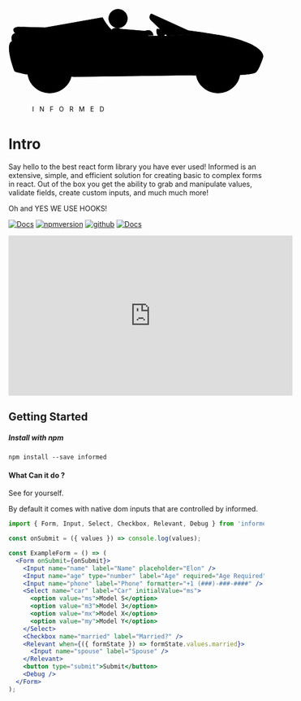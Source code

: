 <svg xmlns="http://www.w3.org/2000/svg" width="554.349" height="231.889" viewBox="0 0 554.349 231.889">
  <g id="Group_2" data-name="Group 2" transform="translate(-205.632 -671.078)">
    <g id="Group_5" data-name="Group 5" transform="translate(206.591 672.034)">
      <g id="Group_2-2" data-name="Group 2" transform="translate(215.224 0.047)">
        <path id="Fill-1" class="cls-1" d="M27.812,43.49l50.737,4.193,11.512.455L83.646,57.2l-53.9,3.6S4.7,57.4,9.233,44.982c0,0,3-7.147,18.58-1.492"/>
        <path id="Fill-3" class="cls-2" d="M26.418,50.459l50.737,4.193,11.512.455-6.415,9.057-53.9,3.608s-25.044-3.4-20.513-15.82c0,0,3-7.147,18.58-1.492"/>
        <path id="Fill-5" class="cls-1" d="M41.38,16.641A20.477,20.477,0,1,1,31.839,3.393,20.477,20.477,0,0,1,41.38,16.641"/>
        <path id="Fill-7" class="cls-2" d="M30.368,31.519A20.475,20.475,0,0,1,5.916,7.624,20.466,20.466,0,1,0,41.661,24.691a20.359,20.359,0,0,1-11.293,6.828"/>
        <path id="Stroke-9" class="cls-3" d="M41.38,16.641A20.477,20.477,0,1,1,31.839,3.393,20.477,20.477,0,0,1,41.38,16.641Z"/>
        <path id="Stroke-11" class="cls-3" d="M26.418,43.49l50.737,4.193,11.512.455L82.252,57.2l-53.9,3.6S3.308,57.4,7.839,44.982C7.839,44.982,10.839,37.835,26.418,43.49Z"/>
        <path id="Fill-13" class="cls-1" d="M97.961,57.447a11.3,11.3,0,1,0-22.606.418Z"/>
        <path id="Stroke-15" class="cls-3" d="M97.961,57.447a11.3,11.3,0,1,0-22.606.418Z"/>
        <path id="Fill-17" class="cls-4" d="M35.847,6.319,15.959,15.612s-.855,3.486.558,3.16c2.417-.558,20.667,11.986,20.63,14.868,0,0,11.338-14.311-1.3-27.321"/>
        <path id="Stroke-19" class="cls-3" d="M5.763,32.671l10.545-2.555L34.34,35.928"/>
        <path id="Stroke-21" class="cls-5" d="M1.438,24.66l10.07-2.189"/>
        <path id="Fill-23" class="cls-4" d="M30.456,45.442s-1.7,5.042-.836,6.412c1.38,2.206,8.056,2.684,10.315,1.394C41.645,52.274,43,46,43,46Z"/>
        <path id="Fill-25" class="cls-4" d="M60.565,47.673l2.788,3.067,12.545.836-.836,3.067L61.68,53.806l-5.3-6.133Z"/>
      </g>
      <g id="Group_3" data-name="Group 3" transform="translate(0 10.083)">
        <path id="Fill-28" class="cls-6" d="M344.371,48.509s-27.879-26.764-35.127-33.455,0-14.5,0-14.5L406.262,44.6l-61.891,3.717"/>
        <path id="Fill-30" class="cls-7" d="M361.891,32.711S338.287,21,328.437,15.24C319.922,10.26,307.758.929,307.758.929l97.018,44.048-35.264-9.665Z"/>
        <path id="Fill-32" class="cls-8" d="M77.665,30.481,19.3,28.994S2.02,30.11,13.171,42.934c0,0-11.152,1.673-6.691,17.285,0,0-17.236,1.858,4.51,63.191,0,0,1.879,2.81,3.211,3.145,5.377,1.354,19.24,4.786,22.389,5.034,7.111.558,106.5,5.576,106.5,5.576l244.776-3.345,107.1-.558s32.86-.177,40.1-5.576c7.547-5.63,16.17-34.012,16.17-34.012s5.576-26.764-85.309-45.164c0,0-51.855-8.921-78.061-11.709l16.727,7.806L347.141,48.23l-4.443.28H247.911s-25.648-1.673-45.164-40.145L41.236,36.986"/>
        <path id="Fill-34" class="cls-9" d="M144.045,137.043a56.91,56.91,0,1,0-111.33-6.99Z"/>
        <path id="Fill-36" class="cls-9" d="M508.571,132.267a56.894,56.894,0,1,0-110.681,2.078Z"/>
        <path id="Fill-38" class="cls-10" d="M69.292,42.664,197.055,20.073c19.932,39.3,46.13,41.005,46.13,41.005H340l4.539-.287,58.678-3.7s46-.278,63.123,2.012c55.016,7.352,78.629,27.308,84.537,36.807.226-.713.352-1.122.352-1.122S556.8,68.024,465.92,49.624c0,0-51.855-8.921-78.061-11.709l16.727,7.806-57.449,3.623-4.442.28H247.912s-25.648-1.673-45.164-40.145L41.237,38.1l36.429-6.5-58.36-1.491s-12.77-.084-6.457,10.036Z"/>
        <path id="Stroke-40" class="cls-3" d="M78.223,30.481,19.863,29S2.577,30.11,13.729,42.934c0,0-11.152,1.673-6.691,17.285,0,0-17.236,1.858,4.51,63.191,0,0,1.879,2.81,3.211,3.145,5.377,1.354,19.24,4.786,22.389,5.034,7.111.558,106.5,5.576,106.5,5.576l244.776-3.345,107.1-.558s32.86-.177,40.1-5.576c7.547-5.63,16.17-34.012,16.17-34.012S557.365,66.91,466.48,48.51c0,0-51.855-8.921-78.061-11.709l16.727,7.806L347.7,48.23l-4.443.28H248.468S222.82,46.837,203.3,8.364L41.794,36.986"/>
        <path id="Stroke-42" class="cls-3" d="M343.256,48.509s-27.879-26.764-35.127-33.455,0-14.5,0-14.5L405.147,44.6l-61.891,3.717"/>
        <path id="Fill-44" class="cls-4" d="M308.129.558,309.8,9.9l43.909,37.636-10.455.79L308.129,15.055s-6.318-5.947,0-14.5"/>
        <path id="Fill-46" class="cls-8" d="M320.3,33.594s-2.927,12.267,5.855,17.145,13.8-8.921,13.8-8.921-.418-8.5-19.655-8.224"/>
        <path id="Fill-48" class="cls-9" d="M319.655,35.731s3.8-2.6,9.432,5.715c6.226,9.2,11.43,2.88,11.43,2.88s-1.952-14.4-20.862-8.6"/>
        <path id="Stroke-50" class="cls-11" d="M320.953,33.733S318.026,46,326.808,50.879s13.8-8.921,13.8-8.921S340.19,33.455,320.953,33.733Z"/>
        <g id="Group-55" transform="translate(133.818 113.745)">
          <path id="Fill-52" class="cls-1" d="M274.953,1.673.162.558"/>
          <path id="Stroke-54" class="cls-3" d="M274.953,1.673.162.558"/>
        </g>
        <path id="Stroke-56" class="cls-5" d="M361.656,47.394s17.842,26.224-5.018,67.838"/>
        <path id="Stroke-58" class="cls-12" d="M27.668,55.758s35.87,25.277,43.863,25.277"/>
        <path id="Stroke-60" class="cls-5" d="M157.584,15.612,147.171,38.2l-19.089-.664s-26.609,27.9-24.873,40.525"/>
        <path id="Fill-62" class="cls-4" d="M7.038,60.218l3.9,4.461L27.111,55.2s1.673-7.806-13.382-12.267c0,0-11.337,3.159-6.691,17.285"/>
        <path id="Stroke-64" class="cls-3" d="M7.038,60.218l3.9,4.461L27.111,55.2s1.673-7.806-13.382-12.267C13.729,42.933,2.392,46.093,7.038,60.218Z"/>
        <path id="Stroke-66" class="cls-5" d="M188.25,11.709s9.479,34.012,2.23,36.8,26.764,66.352,26.764,66.352"/>
        <path id="Stroke-68" class="cls-5" d="M482.65,88.1l34.942-23.79"/>
        <path id="Stroke-70" class="cls-5" d="M179.318,34.75a7.429,7.429,0,1,1-7.429-7.429,7.429,7.429,0,0,1,7.429,7.429Z"/>
      </g>
      <!------------------------------------------------- Wheel1 ------------------------------------------------->
      <g transform="translate(39.03 80.338)">
        <g transform="translate(50.00 54.0)">
          <g id="Circleelement">
            <g transform="translate(-50.00 -54.0)">
              <path id="Fill-73" class="cls-13" d="M93.775,54.234A44.065,44.065,0,1,1,49.71,10.168,44.065,44.065,0,0,1,93.775,54.234"/>
              <path id="Fill-75" class="cls-4" d="M50.469,89.714H49.414a34.789,34.789,0,0,1-10.033-1.4,2.454,2.454,0,0,1-1.915-3.484c.761-2.6,1.693-5.373,2.944-8.685a53.247,53.247,0,0,1,3.116-6.918,13.824,13.824,0,0,1,1.717-2.453,2.919,2.919,0,0,1,2.674-.981,11.237,11.237,0,0,0,2.208,0,2.77,2.77,0,0,1,2.7,1.374,11.554,11.554,0,0,1,1.473,3.9,57.514,57.514,0,0,1,.98,6.451c.245,2.209.418,4.613.589,7.361V85.2a15.139,15.139,0,0,1,0,2.11A2.231,2.231,0,0,1,54,89.346a19.957,19.957,0,0,1-2.6.27Z"/>
              <path id="Fill-77" class="cls-4" d="M62.957,86.869a2.136,2.136,0,0,1-2.012-1.449c-.393-.956-.711-1.937-1.032-2.943l-.318-.932c-.957-2.895-1.963-5.742-2.969-8.588l-1.2-3.386c-.343-1-.613-1.937-.834-2.845a2.563,2.563,0,0,1,4-2.454,12.045,12.045,0,0,1,1.693,1.619c1.865,2.037,3.533,4.221,5.152,6.33,2.11,2.748,3.7,4.908,5.177,6.993a5.7,5.7,0,0,1,.515.808,2.515,2.515,0,0,1,.368.492l.123.49a2.256,2.256,0,0,1-.883,1.938A20.153,20.153,0,0,1,68.6,84.39a31.353,31.353,0,0,1-3.95,2.11,4.253,4.253,0,0,1-.662.245,2.63,2.63,0,0,1-1.007.123Z"/>
              <path id="Fill-79" class="cls-4" d="M29.321,83.115a3.164,3.164,0,0,1-1.815-.762A33.386,33.386,0,0,1,22.6,77.914a2.7,2.7,0,0,1-.908-2.111,2.623,2.623,0,0,1,1.3-1.912c1.129-.859,2.257-1.718,3.41-2.454,2.012-1.471,3.8-2.845,5.618-4.219l3.827-2.9A22.483,22.483,0,0,1,38.5,62.555a2.862,2.862,0,0,1,1.1-.44,2.626,2.626,0,0,1,2.183,1.153,2.452,2.452,0,0,1,.27,2.527,22.325,22.325,0,0,1-1.84,3.337c-2.085,3.287-4.244,6.33-6.845,9.985l-.221.294q-.907,1.325-1.914,2.575a2.648,2.648,0,0,1-1.914,1.13"/>
              <path id="Fill-81" class="cls-4" d="M77.431,75.215a3.113,3.113,0,0,1-1.693-.638c-2.453-1.668-4.907-3.484-6.82-5.054a65.292,65.292,0,0,1-5.592-4.907A16.409,16.409,0,0,1,60.871,61.6a2.87,2.87,0,0,1-.146-2.87,13.888,13.888,0,0,0,.785-2.16,2.747,2.747,0,0,1,2.06-2.06,9.842,9.842,0,0,1,3.018-.222,37.675,37.675,0,0,1,5.765.737c3.386.661,6.895,1.472,10.4,2.453a5.314,5.314,0,0,1,.81.293,2.259,2.259,0,0,1,1.547,2.773c-.2,1.006-.443,1.987-.713,2.943a36.357,36.357,0,0,1-4.906,10.354,2.456,2.456,0,0,1-2.062,1.374"/>
              <path id="Fill-83" class="cls-14" d="M83.221,60.2l-1.791-.417,1.791.368-1.791-.368Z"/>
              <path id="Fill-85" class="cls-4" d="M18.576,70.014a2.134,2.134,0,0,1-1.987-1.251c-.417-.811-.736-1.644-1.079-2.453a37.066,37.066,0,0,1-1.938-7.36,34.345,34.345,0,0,1-.393-4.662,2.257,2.257,0,0,1,2.052-2.444c.051,0,.1-.008.156-.008a33.14,33.14,0,0,1,3.459,0H21.03c2.035,0,4.342.123,6.6.318a32.538,32.538,0,0,1,5.985.86,11.907,11.907,0,0,1,1.915.687,2.845,2.845,0,0,1,1.717,2.11,12.388,12.388,0,0,0,.686,2.453,2.67,2.67,0,0,1-.514,2.624A10.723,10.723,0,0,1,34.7,63.342a58.8,58.8,0,0,1-6.452,3.238c-3.362,1.349-5.814,2.38-8.268,3.263l-.492.147a3.229,3.229,0,0,1-.883.123Z"/>
              <path id="Fill-87" class="cls-14" d="M18.576,66.358,19.337,68l-.59-1.645Z"/>
              <path id="Fill-89" class="cls-14" d="M19.95,67.094Z"/>
              <path id="Fill-91" class="cls-4" d="M65.336,52.791H63.668a2.453,2.453,0,0,1-1.178-4.71,20.867,20.867,0,0,1,3.337-1.644c4.146-1.667,8.637-3.238,14.72-5.1a7.143,7.143,0,0,1,.785-.222,2.26,2.26,0,0,1,2.8,1.5c.318.981.588,1.963.808,2.969a35.016,35.016,0,0,1,.687,4.146,2.282,2.282,0,0,1-2.428,2.8h-6.65l-10.525.27Z"/>
              <path id="Fill-93" class="cls-4" d="M35.823,50.387a18.963,18.963,0,0,1-3.067-.588c-5.446-1.375-10.8-3.067-15.407-4.589a8.25,8.25,0,0,1-.981-.391,2.111,2.111,0,0,1-1.338-2.667.952.952,0,0,1,.038-.1A22.1,22.1,0,0,1,16,39.592,39.216,39.216,0,0,1,18.11,35.4a2.233,2.233,0,0,1,3.389-.86c.859.54,1.668,1.13,2.453,1.717l.736.54c2.012,1.424,4.023,2.846,6.06,4.244l4.465,3.092a19.58,19.58,0,0,1,2.453,1.962,2.575,2.575,0,0,1-1.84,4.367Z"/>
              <path id="Fill-95" class="cls-14" d="M16.81,42.61l1.742.589Z"/>
              <path id="Fill-97" class="cls-4" d="M59.841,45.383a2.6,2.6,0,0,1-1.791-.736A13.717,13.717,0,0,0,56.063,43.1a2.823,2.823,0,0,1-1.251-2.6,12.234,12.234,0,0,1,.981-3.754A58.68,58.68,0,0,1,59.4,29.828c1.4-2.453,2.7-4.491,4.023-6.452a8.079,8.079,0,0,1,.54-.761,2.281,2.281,0,0,1,3.067-.762,38.019,38.019,0,0,1,5.4,3.657,36.428,36.428,0,0,1,5.913,6.084,2.182,2.182,0,0,1-.188,3.081,1.653,1.653,0,0,1-.13.108,22.453,22.453,0,0,1-2.282,1.742l-.417.319A110.811,110.811,0,0,1,65.7,43.125a22.811,22.811,0,0,1-4.391,2.011l-.761.173h-.515Z"/>
              <path id="Fill-99" class="cls-4" d="M39.847,44.67a3.244,3.244,0,0,1-1.179-.245,11.676,11.676,0,0,1-2.453-1.57,42.669,42.669,0,0,1-3.973-3.631c-2.331-2.453-4.686-5.175-7.213-8.317a5.8,5.8,0,0,1-.466-.638l-.172-.245a2.181,2.181,0,0,1,.49-2.992,36.746,36.746,0,0,1,8.071-5.667,37.562,37.562,0,0,1,4.761-2.037,2.159,2.159,0,0,1,2.821,1.166l.025.06a16.047,16.047,0,0,1,.785,2.134,111.417,111.417,0,0,1,3.165,11.581,24,24,0,0,1,.638,4.906v1.277a2.724,2.724,0,0,1-1.423,2.109,15.33,15.33,0,0,0-2.11,1.447,2.721,2.721,0,0,1-1.766.662"/>
              <path id="Fill-101" class="cls-4" d="M50.714,41.384h-.269a2.452,2.452,0,0,1-2.282-1.889,22.659,22.659,0,0,1-.467-3.509c-.2-2.65-.269-5.274-.318-8.07v-7.8a5.882,5.882,0,0,1,0-.687,2.11,2.11,0,0,1,2.158-2.037,34.888,34.888,0,0,1,3.95.246,35.9,35.9,0,0,1,3.608.588,2.451,2.451,0,0,1,1.643.958,2.258,2.258,0,0,1,.222,1.79c-.2.811-.466,1.619-.711,2.454l-.2.563c-1.129,3.509-2.183,7.042-3.237,10.6L54.149,36.8a27.178,27.178,0,0,1-1.1,3.165,2.454,2.454,0,0,1-2.258,1.423Z"/>
              <path id="Fill-103" class="cls-15" d="M49.414,86.034h2.8v-.86c-.148-2.673-.345-4.906-.564-7.163a57.925,57.925,0,0,0-.909-6.035,11.049,11.049,0,0,0-.785-2.454,15.835,15.835,0,0,1-2.158,0,8.592,8.592,0,0,0-1.007,1.522,47.992,47.992,0,0,0-2.845,6.427c-1.105,2.872-1.939,5.3-2.626,7.581a30.368,30.368,0,0,0,8.1.982"/>
              <path id="Fill-105" class="cls-15" d="M59.767,70.7l.319.907c1.03,2.895,2.036,5.765,3.018,8.661l.319.981c.147.49.294.956.466,1.447.859-.443,1.766-.932,2.7-1.521l.761-.466c-1.374-1.914-2.869-3.925-4.907-6.477-.761-1.081-1.717-2.332-2.674-3.533"/>
              <path id="Fill-107" class="cls-15" d="M26.083,76.2A33.615,33.615,0,0,0,29,78.869l1.251-1.717.221-.318c2.159-2.993,4-5.594,5.716-8.219L34.3,70.038c-1.815,1.4-3.654,2.772-5.5,4.146Z"/>
              <path id="Fill-109" class="cls-15" d="M64.134,60.053a12.148,12.148,0,0,0,1.742,2.036,63.623,63.623,0,0,0,5.275,4.539c1.815,1.424,3.754,2.921,5.814,4.342a32.223,32.223,0,0,0,3.8-8.487,15.062,15.062,0,0,0,.417-1.6C77.945,60,74.73,59.239,71.589,58.65a35.667,35.667,0,0,0-5.2-.686,5.885,5.885,0,0,0-1.521,0,18.336,18.336,0,0,1-.736,2.084"/>
              <path id="Fill-111" class="cls-15" d="M16.932,55.466a25.5,25.5,0,0,0,.319,2.969,33.543,33.543,0,0,0,1.717,6.6l.443,1.054c2.134-.808,4.439-1.741,7.359-2.992a55.023,55.023,0,0,0,6.011-3.018,9.871,9.871,0,0,0,1.6-1.178,16.161,16.161,0,0,1-.59-2.062l-1.03-.342a32.165,32.165,0,0,0-5.422-.736c-2.183-.173-4.416-.245-6.353-.294Z"/>
              <path id="Fill-113" class="cls-15" d="M80.915,44.989c-4.636,1.472-8.366,2.748-11.751,4.048l7.237-.2h5.348c-.147-.858-.294-1.668-.466-2.453s-.245-.957-.368-1.4"/>
              <path id="Fill-115" class="cls-15" d="M19.017,41.923c3.631,1.179,7.729,2.453,11.923,3.631l-2.257-1.569c-2.061-1.424-4.1-2.822-6.133-4.269l-.761-.564-1.127-.811a25.38,25.38,0,0,0-1.251,2.626c-.147.293-.271.637-.394.956"/>
              <path id="Fill-117" class="cls-15" d="M58.541,40.328a14.1,14.1,0,0,1,1.644,1.3,18.1,18.1,0,0,0,3.63-1.668,108.514,108.514,0,0,0,9.373-6.06l.417-.319,1.006-.711A33.888,33.888,0,0,0,70.1,28.405a34.279,34.279,0,0,0-3.8-2.674c-1.2,1.84-2.453,3.8-3.73,6.011a53.391,53.391,0,0,0-3.335,6.427,8.338,8.338,0,0,0-.687,2.16"/>
              <path id="Fill-119" class="cls-15" d="M28.168,28.994c2.453,2.919,4.588,5.471,6.771,7.777A41.162,41.162,0,0,0,38.4,40.058a9.817,9.817,0,0,0,1.276.859,19.779,19.779,0,0,1,1.742-1.178.912.912,0,0,1,0-.27,19.346,19.346,0,0,0-.564-4.367,103.606,103.606,0,0,0-3.067-11.015,5.18,5.18,0,0,0-.245-.736A30.145,30.145,0,0,0,34.5,24.725a32.244,32.244,0,0,0-6.33,4.269"/>
              <path id="Fill-121" class="cls-15" d="M51.009,21.069v6.673c0,1.963,0,3.827.171,5.644,1.056-3.558,2.111-7.116,3.264-10.649l.171-.588a2.861,2.861,0,0,1,.246-.736l-1.791-.245a19.769,19.769,0,0,0-1.988-.1Z"/>
              <path id="Fill-123" class="cls-4" d="M49.414,4.461A49.067,49.067,0,1,0,98.48,53.527,49.067,49.067,0,0,0,49.414,4.461m0,7.36A41.707,41.707,0,1,1,7.708,53.527,41.707,41.707,0,0,1,49.414,11.821"/>
              <path id="Fill-125" class="cls-14" d="M49.414,49.847a3.68,3.68,0,1,1-3.68,3.68,3.68,3.68,0,0,1,3.68-3.68"/>
            </g>
          </g>
        </g>
      </g>
      <!------------------------------------------------- Wheel2 ------------------------------------------------->
      <g transform="translate(404.03 80.338)">
        <g transform="translate(50.00 54.0)">
          <g id="Circleelement">
            <g transform="translate(-50.00 -54.0)">
              <path id="Fill-73" class="cls-13" d="M93.775,54.234A44.065,44.065,0,1,1,49.71,10.168,44.065,44.065,0,0,1,93.775,54.234"/>
              <path id="Fill-75" class="cls-4" d="M50.469,89.714H49.414a34.789,34.789,0,0,1-10.033-1.4,2.454,2.454,0,0,1-1.915-3.484c.761-2.6,1.693-5.373,2.944-8.685a53.247,53.247,0,0,1,3.116-6.918,13.824,13.824,0,0,1,1.717-2.453,2.919,2.919,0,0,1,2.674-.981,11.237,11.237,0,0,0,2.208,0,2.77,2.77,0,0,1,2.7,1.374,11.554,11.554,0,0,1,1.473,3.9,57.514,57.514,0,0,1,.98,6.451c.245,2.209.418,4.613.589,7.361V85.2a15.139,15.139,0,0,1,0,2.11A2.231,2.231,0,0,1,54,89.346a19.957,19.957,0,0,1-2.6.27Z"/>
              <path id="Fill-77" class="cls-4" d="M62.957,86.869a2.136,2.136,0,0,1-2.012-1.449c-.393-.956-.711-1.937-1.032-2.943l-.318-.932c-.957-2.895-1.963-5.742-2.969-8.588l-1.2-3.386c-.343-1-.613-1.937-.834-2.845a2.563,2.563,0,0,1,4-2.454,12.045,12.045,0,0,1,1.693,1.619c1.865,2.037,3.533,4.221,5.152,6.33,2.11,2.748,3.7,4.908,5.177,6.993a5.7,5.7,0,0,1,.515.808,2.515,2.515,0,0,1,.368.492l.123.49a2.256,2.256,0,0,1-.883,1.938A20.153,20.153,0,0,1,68.6,84.39a31.353,31.353,0,0,1-3.95,2.11,4.253,4.253,0,0,1-.662.245,2.63,2.63,0,0,1-1.007.123Z"/>
              <path id="Fill-79" class="cls-4" d="M29.321,83.115a3.164,3.164,0,0,1-1.815-.762A33.386,33.386,0,0,1,22.6,77.914a2.7,2.7,0,0,1-.908-2.111,2.623,2.623,0,0,1,1.3-1.912c1.129-.859,2.257-1.718,3.41-2.454,2.012-1.471,3.8-2.845,5.618-4.219l3.827-2.9A22.483,22.483,0,0,1,38.5,62.555a2.862,2.862,0,0,1,1.1-.44,2.626,2.626,0,0,1,2.183,1.153,2.452,2.452,0,0,1,.27,2.527,22.325,22.325,0,0,1-1.84,3.337c-2.085,3.287-4.244,6.33-6.845,9.985l-.221.294q-.907,1.325-1.914,2.575a2.648,2.648,0,0,1-1.914,1.13"/>
              <path id="Fill-81" class="cls-4" d="M77.431,75.215a3.113,3.113,0,0,1-1.693-.638c-2.453-1.668-4.907-3.484-6.82-5.054a65.292,65.292,0,0,1-5.592-4.907A16.409,16.409,0,0,1,60.871,61.6a2.87,2.87,0,0,1-.146-2.87,13.888,13.888,0,0,0,.785-2.16,2.747,2.747,0,0,1,2.06-2.06,9.842,9.842,0,0,1,3.018-.222,37.675,37.675,0,0,1,5.765.737c3.386.661,6.895,1.472,10.4,2.453a5.314,5.314,0,0,1,.81.293,2.259,2.259,0,0,1,1.547,2.773c-.2,1.006-.443,1.987-.713,2.943a36.357,36.357,0,0,1-4.906,10.354,2.456,2.456,0,0,1-2.062,1.374"/>
              <path id="Fill-83" class="cls-14" d="M83.221,60.2l-1.791-.417,1.791.368-1.791-.368Z"/>
              <path id="Fill-85" class="cls-4" d="M18.576,70.014a2.134,2.134,0,0,1-1.987-1.251c-.417-.811-.736-1.644-1.079-2.453a37.066,37.066,0,0,1-1.938-7.36,34.345,34.345,0,0,1-.393-4.662,2.257,2.257,0,0,1,2.052-2.444c.051,0,.1-.008.156-.008a33.14,33.14,0,0,1,3.459,0H21.03c2.035,0,4.342.123,6.6.318a32.538,32.538,0,0,1,5.985.86,11.907,11.907,0,0,1,1.915.687,2.845,2.845,0,0,1,1.717,2.11,12.388,12.388,0,0,0,.686,2.453,2.67,2.67,0,0,1-.514,2.624A10.723,10.723,0,0,1,34.7,63.342a58.8,58.8,0,0,1-6.452,3.238c-3.362,1.349-5.814,2.38-8.268,3.263l-.492.147a3.229,3.229,0,0,1-.883.123Z"/>
              <path id="Fill-87" class="cls-14" d="M18.576,66.358,19.337,68l-.59-1.645Z"/>
              <path id="Fill-89" class="cls-14" d="M19.95,67.094Z"/>
              <path id="Fill-91" class="cls-4" d="M65.336,52.791H63.668a2.453,2.453,0,0,1-1.178-4.71,20.867,20.867,0,0,1,3.337-1.644c4.146-1.667,8.637-3.238,14.72-5.1a7.143,7.143,0,0,1,.785-.222,2.26,2.26,0,0,1,2.8,1.5c.318.981.588,1.963.808,2.969a35.016,35.016,0,0,1,.687,4.146,2.282,2.282,0,0,1-2.428,2.8h-6.65l-10.525.27Z"/>
              <path id="Fill-93" class="cls-4" d="M35.823,50.387a18.963,18.963,0,0,1-3.067-.588c-5.446-1.375-10.8-3.067-15.407-4.589a8.25,8.25,0,0,1-.981-.391,2.111,2.111,0,0,1-1.338-2.667.952.952,0,0,1,.038-.1A22.1,22.1,0,0,1,16,39.592,39.216,39.216,0,0,1,18.11,35.4a2.233,2.233,0,0,1,3.389-.86c.859.54,1.668,1.13,2.453,1.717l.736.54c2.012,1.424,4.023,2.846,6.06,4.244l4.465,3.092a19.58,19.58,0,0,1,2.453,1.962,2.575,2.575,0,0,1-1.84,4.367Z"/>
              <path id="Fill-95" class="cls-14" d="M16.81,42.61l1.742.589Z"/>
              <path id="Fill-97" class="cls-4" d="M59.841,45.383a2.6,2.6,0,0,1-1.791-.736A13.717,13.717,0,0,0,56.063,43.1a2.823,2.823,0,0,1-1.251-2.6,12.234,12.234,0,0,1,.981-3.754A58.68,58.68,0,0,1,59.4,29.828c1.4-2.453,2.7-4.491,4.023-6.452a8.079,8.079,0,0,1,.54-.761,2.281,2.281,0,0,1,3.067-.762,38.019,38.019,0,0,1,5.4,3.657,36.428,36.428,0,0,1,5.913,6.084,2.182,2.182,0,0,1-.188,3.081,1.653,1.653,0,0,1-.13.108,22.453,22.453,0,0,1-2.282,1.742l-.417.319A110.811,110.811,0,0,1,65.7,43.125a22.811,22.811,0,0,1-4.391,2.011l-.761.173h-.515Z"/>
              <path id="Fill-99" class="cls-4" d="M39.847,44.67a3.244,3.244,0,0,1-1.179-.245,11.676,11.676,0,0,1-2.453-1.57,42.669,42.669,0,0,1-3.973-3.631c-2.331-2.453-4.686-5.175-7.213-8.317a5.8,5.8,0,0,1-.466-.638l-.172-.245a2.181,2.181,0,0,1,.49-2.992,36.746,36.746,0,0,1,8.071-5.667,37.562,37.562,0,0,1,4.761-2.037,2.159,2.159,0,0,1,2.821,1.166l.025.06a16.047,16.047,0,0,1,.785,2.134,111.417,111.417,0,0,1,3.165,11.581,24,24,0,0,1,.638,4.906v1.277a2.724,2.724,0,0,1-1.423,2.109,15.33,15.33,0,0,0-2.11,1.447,2.721,2.721,0,0,1-1.766.662"/>
              <path id="Fill-101" class="cls-4" d="M50.714,41.384h-.269a2.452,2.452,0,0,1-2.282-1.889,22.659,22.659,0,0,1-.467-3.509c-.2-2.65-.269-5.274-.318-8.07v-7.8a5.882,5.882,0,0,1,0-.687,2.11,2.11,0,0,1,2.158-2.037,34.888,34.888,0,0,1,3.95.246,35.9,35.9,0,0,1,3.608.588,2.451,2.451,0,0,1,1.643.958,2.258,2.258,0,0,1,.222,1.79c-.2.811-.466,1.619-.711,2.454l-.2.563c-1.129,3.509-2.183,7.042-3.237,10.6L54.149,36.8a27.178,27.178,0,0,1-1.1,3.165,2.454,2.454,0,0,1-2.258,1.423Z"/>
              <path id="Fill-103" class="cls-15" d="M49.414,86.034h2.8v-.86c-.148-2.673-.345-4.906-.564-7.163a57.925,57.925,0,0,0-.909-6.035,11.049,11.049,0,0,0-.785-2.454,15.835,15.835,0,0,1-2.158,0,8.592,8.592,0,0,0-1.007,1.522,47.992,47.992,0,0,0-2.845,6.427c-1.105,2.872-1.939,5.3-2.626,7.581a30.368,30.368,0,0,0,8.1.982"/>
              <path id="Fill-105" class="cls-15" d="M59.767,70.7l.319.907c1.03,2.895,2.036,5.765,3.018,8.661l.319.981c.147.49.294.956.466,1.447.859-.443,1.766-.932,2.7-1.521l.761-.466c-1.374-1.914-2.869-3.925-4.907-6.477-.761-1.081-1.717-2.332-2.674-3.533"/>
              <path id="Fill-107" class="cls-15" d="M26.083,76.2A33.615,33.615,0,0,0,29,78.869l1.251-1.717.221-.318c2.159-2.993,4-5.594,5.716-8.219L34.3,70.038c-1.815,1.4-3.654,2.772-5.5,4.146Z"/>
              <path id="Fill-109" class="cls-15" d="M64.134,60.053a12.148,12.148,0,0,0,1.742,2.036,63.623,63.623,0,0,0,5.275,4.539c1.815,1.424,3.754,2.921,5.814,4.342a32.223,32.223,0,0,0,3.8-8.487,15.062,15.062,0,0,0,.417-1.6C77.945,60,74.73,59.239,71.589,58.65a35.667,35.667,0,0,0-5.2-.686,5.885,5.885,0,0,0-1.521,0,18.336,18.336,0,0,1-.736,2.084"/>
              <path id="Fill-111" class="cls-15" d="M16.932,55.466a25.5,25.5,0,0,0,.319,2.969,33.543,33.543,0,0,0,1.717,6.6l.443,1.054c2.134-.808,4.439-1.741,7.359-2.992a55.023,55.023,0,0,0,6.011-3.018,9.871,9.871,0,0,0,1.6-1.178,16.161,16.161,0,0,1-.59-2.062l-1.03-.342a32.165,32.165,0,0,0-5.422-.736c-2.183-.173-4.416-.245-6.353-.294Z"/>
              <path id="Fill-113" class="cls-15" d="M80.915,44.989c-4.636,1.472-8.366,2.748-11.751,4.048l7.237-.2h5.348c-.147-.858-.294-1.668-.466-2.453s-.245-.957-.368-1.4"/>
              <path id="Fill-115" class="cls-15" d="M19.017,41.923c3.631,1.179,7.729,2.453,11.923,3.631l-2.257-1.569c-2.061-1.424-4.1-2.822-6.133-4.269l-.761-.564-1.127-.811a25.38,25.38,0,0,0-1.251,2.626c-.147.293-.271.637-.394.956"/>
              <path id="Fill-117" class="cls-15" d="M58.541,40.328a14.1,14.1,0,0,1,1.644,1.3,18.1,18.1,0,0,0,3.63-1.668,108.514,108.514,0,0,0,9.373-6.06l.417-.319,1.006-.711A33.888,33.888,0,0,0,70.1,28.405a34.279,34.279,0,0,0-3.8-2.674c-1.2,1.84-2.453,3.8-3.73,6.011a53.391,53.391,0,0,0-3.335,6.427,8.338,8.338,0,0,0-.687,2.16"/>
              <path id="Fill-119" class="cls-15" d="M28.168,28.994c2.453,2.919,4.588,5.471,6.771,7.777A41.162,41.162,0,0,0,38.4,40.058a9.817,9.817,0,0,0,1.276.859,19.779,19.779,0,0,1,1.742-1.178.912.912,0,0,1,0-.27,19.346,19.346,0,0,0-.564-4.367,103.606,103.606,0,0,0-3.067-11.015,5.18,5.18,0,0,0-.245-.736A30.145,30.145,0,0,0,34.5,24.725a32.244,32.244,0,0,0-6.33,4.269"/>
              <path id="Fill-121" class="cls-15" d="M51.009,21.069v6.673c0,1.963,0,3.827.171,5.644,1.056-3.558,2.111-7.116,3.264-10.649l.171-.588a2.861,2.861,0,0,1,.246-.736l-1.791-.245a19.769,19.769,0,0,0-1.988-.1Z"/>
              <path id="Fill-123" class="cls-4" d="M49.414,4.461A49.067,49.067,0,1,0,98.48,53.527,49.067,49.067,0,0,0,49.414,4.461m0,7.36A41.707,41.707,0,1,1,7.708,53.527,41.707,41.707,0,0,1,49.414,11.821"/>
              <path id="Fill-125" class="cls-14" d="M49.414,49.847a3.68,3.68,0,1,1-3.68,3.68,3.68,3.68,0,0,1,3.68-3.68"/>
            </g>
          </g>
        </g>
      </g>
  </g>
      <text id="I_N_F_O_R_M_E_D" data-name="I   N   F   O   R   M   E   D" class="cls-16" transform="translate(257.021 893.967)"><tspan x="0" y="0" xml:space="preserve">I   N   F   O   R   M   E   D</tspan></text>

</svg>

# Intro

Say hello to the best react form library you have ever used! Informed is an extensive, simple, and efficient solution for creating basic to complex forms in react. Out of the box you get the ability to grab and manipulate values, validate fields, create custom inputs, and much much more!

Oh and YES WE USE HOOKS!

[![Docs](https://badgen.net/badge/V4/Docs/purple)](https://teslamotors.github.io/informed)
[![npmversion](https://img.shields.io/npm/v/informed.svg)](https://www.npmjs.com/package/informed)
[![github](https://badgen.net/badge/gihub/main/green?icon=github)](https://github.com/joepuzzo/informed)
[![Docs](https://badgen.net/badge/V3/Docs/red)](https://61af80ffc6bc460007bf9ec7--joepuzzo-informed.netlify.app/)

<!--  -->

<!-- [![Build Status](https://travis-ci.org/joepuzzo/informed.svg?branch=master)](https://travis-ci.org/joepuzzo/informed)
[![Coverage Status](https://coveralls.io/repos/github/joepuzzo/informed/badge.svg?branch=master)](https://coveralls.io/github/joepuzzo/informed?branch=master)
[![Minzipped-Size](https://badgen.net/bundlephobia/minzip/informed)](https://bundlephobia.com/result?p=informed) -->

<iframe width="560" height="315" src="https://www.youtube.com/embed/DtUo40Jxeyc" frameborder="0" allow="accelerometer; autoplay; clipboard-write; encrypted-media; gyroscope; picture-in-picture" allowfullscreen></iframe>

## Getting Started

##### Install with npm

```
npm install --save informed
```

#### What Can it do ?

See for yourself.

By default it comes with native dom inputs that are controlled by informed.

```jsx
import { Form, Input, Select, Checkbox, Relevant, Debug } from 'informed';

const onSubmit = ({ values }) => console.log(values);

const ExampleForm = () => (
  <Form onSubmit={onSubmit}>
    <Input name="name" label="Name" placeholder="Elon" />
    <Input name="age" type="number" label="Age" required="Age Required" />
    <Input name="phone" label="Phone" formatter="+1 (###)-###-####" />
    <Select name="car" label="Car" initialValue="ms">
      <option value="ms">Model S</option>
      <option value="m3">Model 3</option>
      <option value="mx">Model X</option>
      <option value="my">Model Y</option>
    </Select>
    <Checkbox name="married" label="Married?" />
    <Relevant when={({ formState }) => formState.values.married}>
      <Input name="spouse" label="Spouse" />
    </Relevant>
    <button type="submit">Submit</button>
    <Debug />
  </Form>
);
```

<!-- STORY -->
